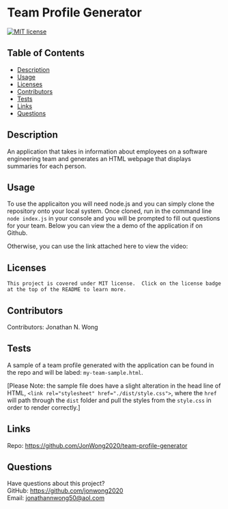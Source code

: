 # Team Profile Generator

  [![MIT license](https://img.shields.io/badge/License-MIT-green.svg)](https://lbesson.mit-license.org/)
  
  ## Table of Contents
  * [Description](#description)
  * [Usage](#usage)
  * [Licenses](#licenses)
  * [Contributors](#contributors)
  * [Tests](#tests)
  * [Links](#links)
  * [Questions](#questions)
  
  ## Description
  An application that takes in information about employees on a software engineering team and generates an HTML webpage that displays summaries for each person.  
  
  ## Usage
  To use the applicaiton you will need node.js and you can simply clone the repository onto your local system.  Once cloned, run in the command line `node index.js` in your console and you will be prompted to fill out questions for your team.  Below you can view the a demo of the application if on Github.



  Otherwise, you can use the link attached here to view the video:    
  
  ## Licenses
    This project is covered under MIT license.  Click on the license badge at the top of the README to learn more.
  
  ## Contributors
  Contributors:  Jonathan N. Wong
  
  ## Tests
  A sample of a team profile generated with the application can be found in the repo and will be labed:  `my-team-sample.html`.
  
  [Please Note:  the sample file does have a slight alteration in the head line of HTML, `<link rel="stylesheet" href="./dist/style.css">`, where the `href` will path through the `dist` folder and pull the styles from the `style.css` in order to render correctly.]

  ## Links 
  
  Repo:  https://github.com/JonWong2020/team-profile-generator
  
  ## Questions
  Have questions about this project?  
  GitHub: https://github.com/jonwong2020  
  Email: jonathannwong50@aol.com
  
  
